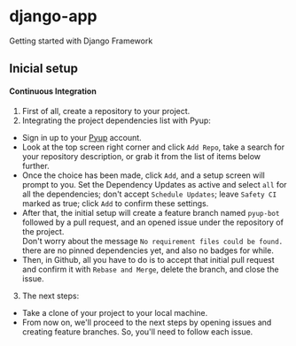 # django-app
Getting started with Django Framework 
## Inicial setup
#### Continuous Integration
1. First of all, create a repository to your project.
2. Integrating the project dependencies list with Pyup:
* Sign in up to your [Pyup](https://pyup.io/sign-in/) account.
* Look at the top screen right corner and click `Add Repo`, take a search for your repository description, or grab it from the list of items below further.
* Once the choice has been made, click `Add`, and a setup screen will prompt to you. Set the Dependency Updates as active and select `all` for all the dependencies; don't accept `Schedule Updates`; leave `Safety CI` marked as true; click `Add` to confirm these settings.
* After that, the initial setup will create a feature branch named `pyup-bot` followed by a pull request, and an opened issue under the repository of the project. \
Don't worry about the message `No requirement files could be found.` there are no pinned dependencies yet, and also no badges for while.
* Then, in Github, all you have to do is to accept that initial pull request and confirm it with `Rebase and Merge`, delete the branch, and close the issue.
3. The next steps:
* Take a clone of your project to your local machine.
* From now on, we'll proceed to the next steps by opening issues and creating feature branches. So, you'll need to follow each issue.

